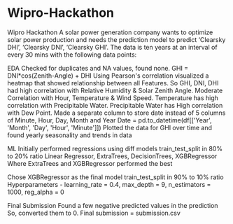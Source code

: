 # Wipro-Hackathon
Wipro Hackathon
  A solar power generation company wants to optimize solar power production and needs the prediction model to predict ‘Clearsky DHI’, ‘Clearsky DNI’, ‘Clearsky GHI’. The data is     ten years at an interval of every 30 mins with the following data points:

EDA
  Checked for duplicates and NA values, found none.
  GHI = DNI*cos(Zenith-Angle) + DHI
  Using Pearson's correlation visualized a heatmap that showed relationship between all Features.
  So GHI, DNI, DHI had high correlation with Relative Humidity & Solar Zenith Angle. Moderate Correlation with Hour, Temperature & Wind Speed. Temperature has high correlation       with Precipitable Water. Precipitable Water has High correlation with Dew Point.
  Made a separate column to store date instead of 5 columns of Minute, Hour, Day, Month and Year
  Date = pd.to_datetime(df[['Year', 'Month', 'Day', 'Hour', 'Minute']])
  Plotted the data for GHI over time and found yearly seasonality and trends in data

ML
  Initially performed regressions using diff models 
  train_test_split in 80% to 20% ratio
  Linear Regressor, ExtraTrees, DecisionTrees, XGBRegressor
  Where
  ExtraTrees and XGBRegressor performed the best

  Chose XGBRegressor as the final model
  train_test_split in 90% to 10% ratio
  Hyperparameters - learning_rate = 0.4, max_depth = 9, n_estimators = 1000, reg_alpha = 0

Final Submission
  Found a few negative predicted values in the prediction
  So, converted them to 0.
  Final submission = submission.csv
